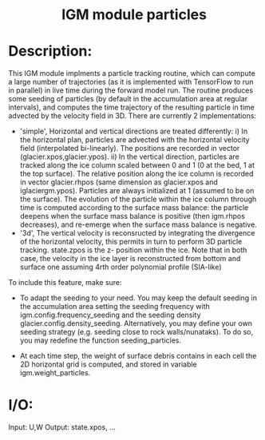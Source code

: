
### <h1 align="center" id="title">IGM module particles </h1>

# Description:

This IGM module implments a particle tracking routine, which can compute 
a large number of trajectories (as it is implemented with TensorFlow to 
run in parallel) in live time during the forward model run. The routine 
produces some seeding of particles (by default in the accumulation area
 at regular intervals), and computes the time trajectory of the resulting 
 particle in time advected by the velocity field in 3D. 
 There are currently 2 implementations:
* 'simple', Horizontal and vertical directions are treated differently: 
i) In the horizontal plan, particles are advected with the horizontal velocity 
field (interpolated bi-linearly). The positions are recorded in vector 
(glacier.xpos,glacier.ypos). ii) In the vertical direction, particles are 
tracked along the ice column scaled between 0 and 1 (0 at the bed, 1 at 
the top surface). The relative position along the ice column is recorded 
in vector glacier.rhpos (same dimension as glacier.xpos and iglaciergm.ypos). 
Particles are always initialized at 1 (assumed to be on the surface). 
The evolution of the particle within the ice column through time is 
computed according to the surface mass balance: the particle deepens when 
the surface mass balance is positive (then igm.rhpos decreases), 
and re-emerge when the surface mass balance is negative.
* '3d', The vertical velocity is reconsructed by integrating the divergence 
of the horizontal velocity, this permits in turn to perform 3D particle tracking. 
state.zpos is the z- position within the ice.
Note that in both case, the velocity in the ice layer is reconstructed from 
bottom and surface one assuming 4rth order polynomial profile (SIA-like)

To include this feature, make sure:
* To adapt the seeding to your need. You may keep the default seeding in the 
accumulation area setting the seeding frequency with igm.config.frequency_seeding 
and the seeding density glacier.config.density_seeding. Alternatively, you may 
define your own seeding strategy (e.g. seeding close to rock walls/nunataks). 
To do so, you may redefine the function seeding_particles.

* At each time step, the weight of surface debris contains in each cell the 2D
 horizontal grid is computed, and stored in variable igm.weight_particles.

# I/O:

Input: U,W
Output: state.xpos, ...
